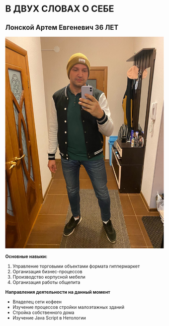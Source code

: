 # В ДВУХ СЛОВАХ О СЕБЕ
## Лонской Артем Евгеневич **36 ЛЕТ**
![Фото](oOc8KAD7aNg.jpg)


**Основные навыки:**
1. Управление торговыми объектами формата гиппермаркет
2. Организация бизнес-процессов
3. Производство корпусной мебели
4. Организация работы общепита

**Направления деятельности на данный момент**
- Владелец сети кофеен
- Изучение процессов стройки малоэтажных зданий
- Стройка собственного дома
- Изучение Java Script в Нетологии
